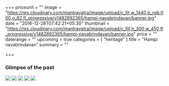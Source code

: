 +++
priceunit = ""
image = "https://res.cloudinary.com/mantrayatra/image/upload/c_fit,w_1440,b_rgb:000,o_82,fl_progressive/v1482892365/hampi-navabrindavan/banner.jpg"
date = "2016-12-28T07:42:21+05:30"
thumbnail = "https://res.cloudinary.com/mantrayatra/image/upload/c_fill,h_300,w_450,fl_progressive/v1482892365/hampi-navabrindavan/banner.jpg"
price = ""
daterange = ""
upcoming = true
categories = [
  "heritage"
]
title = "Hampi navabrindavan"
summary = ""

+++

### Glimpse of the past

![](https://res.cloudinary.com/mantrayatra/image/upload/c_scale,w_800,fl_progressive/v1482891317/hampi-navabrindavan/IMG_20160129_151541987_HDR.jpg)
![](https://res.cloudinary.com/mantrayatra/image/upload/c_scale,w_800,fl_progressive/v1482891316/hampi-navabrindavan/IMG_20160129_172436609_HDR.jpg)
![](https://res.cloudinary.com/mantrayatra/image/upload/c_scale,w_800,fl_progressive/v1482891316/hampi-navabrindavan/IMG_20160130_095745559.jpg)
![](https://res.cloudinary.com/mantrayatra/image/upload/c_scale,w_800,fl_progressive/v1482891316/hampi-navabrindavan/IMG_20160131_081620872.jpg)
![](https://res.cloudinary.com/mantrayatra/image/upload/c_scale,w_800,fl_progressive/v1482891316/hampi-navabrindavan/IMG_20160220_094544410.jpg)
